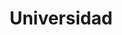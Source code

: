 ---
layout: page
title: Universidad
permalink: /Universidad/
parent: Manual del usuario
nav_order: 2
---